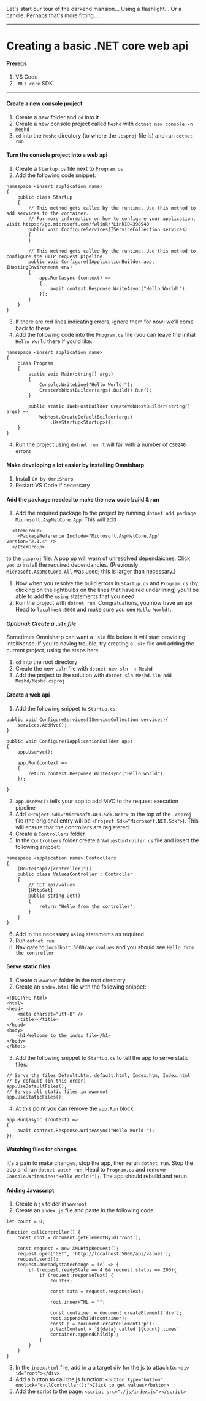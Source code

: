 Let's start our tour of the darkend mansion...
Using a flashlight...
Or a candle. Perhaps that's more fitting.....

---

# Creating a basic .NET core web api  

#### Prereqs
1. VS Code
2. `.NET core` SDK

---

#### Create a new console project 
1. Create a new folder and `cd` into it
2. Create a new console project called `Meshd` with `dotnet new console -n Meshd`
3. `cd` into the `Meshd` directory (to where the `.csproj` file is) and run `dotnet run`

#### Turn the console project into a web api 
1. Create a `Startup.cs` file next to `Program.cs`
2. Add the following code snippet:
```
namespace <insert application name>
{
    public class Startup
    {
        // This method gets called by the runtime. Use this method to add services to the container.
        // For more information on how to configure your application, visit https://go.microsoft.com/fwlink/?LinkID=398940
        public void ConfigureServices(IServiceCollection services)
        {
        }

        // This method gets called by the runtime. Use this method to configure the HTTP request pipeline.
        public void Configure(IApplicationBuilder app, IHostingEnvironment env)
        {
            app.Run(async (context) =>
            {
                await context.Response.WriteAsync("Hello World!");
            });
        }
    }
}
```
3. If there are red lines indicating errors, ignore them for now; we'll come back to these
4. Add the following code into the `Program.cs` file (you can leave the initial `Hello World` there if you'd like:
```
namespace <insert application name>
{
    class Program
    {
        static void Main(string[] args)
        {
            Console.WriteLine("Hello World!");
            CreateWebHostBuilder(args).Build().Run();
        }

        public static IWebHostBuilder CreateWebHostBuilder(string[] args) =>
            WebHost.CreateDefaultBuilder(args)
                .UseStartup<Startup>();
    }
}
```
4. Run the project using `dotnet run`. It will fail with a number of `CS0246` errors

#### Make developing a lot easier by installing Omnisharp 
1. Install `C# by OmniSharp`
2. Restart VS Code if necessary 

#### Add the package needed to make the new code build & run 
1. Add the required package to the project by running `dotnet add package Microsoft.AspNetCore.App`. This will add 
```
  <ItemGroup>
    <PackageReference Include="Microsoft.AspNetCore.App" Version="2.1.4" />
  </ItemGroup>
```
to the `.csproj` file. A pop up will warn of unresolved dependaicnes. Click `yes` to install the required dependancies. (Previously `Microsoft.AspNetCore.All` was used; this is larger than necessary.)
1. Now when you resolve the build errors in `Startup.cs` and `Program.cs` (by clicking on the lightbulbs on the lines that have red underlining) you'll be able to add the `using` statements that you need 
2. Run the project with `dotnet run`. Congratuations, you now have an api. Head to `localhost:5000` and make sure you see `Hello World!`.

#### _Optional: Create a `.sln` file_ 
Sometimes Omnisharp can want a `'sln` file before it will start providing intellisense. If you're having trouble, try creating a `.sln` file and adding the current project, using the steps here.

1. `cd` into the root directory
2. Create the new `.sln` file with `dotnet new sln -n Meshd`
3. Add the project to the solution with `dotnet sln Meshd.sln add Meshd/Meshd.csproj`

#### Create a web api 
1. Add the following snippet to `Startup.cs`:
```
public void ConfigureServices(IServiceCollection services){
    services.AddMvc();
}

public void Configure(IApplicationBuilder app)
{
    app.UseMvc();

    app.Run(context =>
    {
        return context.Response.WriteAsync("Hello world");
    });

}
```

2. `app.UseMvc()` tells your app to add MVC to the request execution pipeline
3. Add `<Project Sdk="Microsoft.NET.Sdk.Web">` to the top of the `.csproj` file (the origional entry will be `<Project Sdk="Microsoft.NET.Sdk">`). This will ensure that the controllers are registered.
4. Create a `Controllers` folder
5. In the `Controllers` folder create a `ValuesController.cs` file and insert the following snippet:
```
namespace <application name>.Controllers
{
    [Route("api/[controller]")]
    public class ValuesController : Controller
    {
        // GET api/values
        [HttpGet]
        public string Get()
        {
            return "Hello from the controller";
        }
    }
}
```
6. Add in the necessary `using` statements as required 
7. Run `dotnet run`
8. Navigate to `localhost:5000/api/values` and you should see `Hello from the controller`

#### Serve static files 
1. Create a `wwwroot` folder in the root directory 
2. Create an `index.html` file with the following snippet:
```
<!DOCTYPE html>
<html>
<head>
    <meta charset="utf-8" />
    <title></title>
</head>
<body>
    <h1>Welcome to the index file</h1>
</body>
</html>
```
3. Add the following snippet to `Startup.cs` to tell the app to serve static files:
```
// Serve the files Default.htm, default.html, Index.htm, Index.html
// by default (in this order)
app.UseDefaultFiles();
// Serves all static files in wwwroot
app.UseStaticFiles();
```
4. At this point you can remove the `app.Run` block:
```
app.Run(async (context) =>
{
    await context.Response.WriteAsync("Hello World!");
});
```

#### Watching files for changes 
It's a pain to make changes, stop the app, then rerun `dotnet run`. Stop the app and run `dotnet watch run`. Head to `Program.cs` and remove `Console.WriteLine("Hello World!");`. The app should rebuild and rerun. 

#### Adding Javascript 
1. Create a `js` folder in `wwwroot`
2. Create an `index.js` file and paste in the following code:
```
let count = 0;

function callController() {
    const root = document.getElementById('root');

    const request = new XMLHttpRequest();
    request.open("GET", 'http://localhost:5000/api/values');
    request.send();
    request.onreadystatechange = (e) => {
        if (request.readyState == 4 && request.status == 200){
            if (request.responseText) {
                count++;

                const data = request.responseText;

                root.innerHTML = "";

                const container = document.createElement('div');
                root.appendChild(container);
                const p = document.createElement('p');
                p.textContent = `${data} called ${count} times`
                container.appendChild(p);
            }
        }
    }
}
```
3. In the `index.html` file, add in a a target div for the js to attach to: `<div id="root"></div>`
4. Add a button to call the js function: `<button type="button" onclick="callController();">Click to get values</button>`
5. Add the script to the page: `<script src="./js/index.js"></script>`






